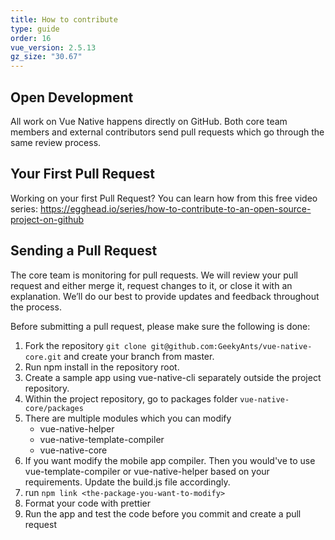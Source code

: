 ```yaml
---
title: How to contribute
type: guide
order: 16
vue_version: 2.5.13
gz_size: "30.67"
---
```


## Open Development

All work on Vue Native happens directly on GitHub. Both core team members and external contributors send pull requests which go through the same review process.

## Your First Pull Request

Working on your first Pull Request? You can learn how from this free video series:
https://egghead.io/series/how-to-contribute-to-an-open-source-project-on-github

## Sending a Pull Request

The core team is monitoring for pull requests. We will review your pull request and either merge it, request changes to it, or close it with an explanation. We’ll do our best to provide updates and feedback throughout the process.

Before submitting a pull request, please make sure the following is done:

1.  Fork the repository `git clone git@github.com:GeekyAnts/vue-native-core.git` and create your branch from master.
2.  Run npm install in the repository root.
3.  Create a sample app using vue-native-cli separately outside the project repository.
4.  Within the project repository, go to packages folder `vue-native-core/packages`
5.  There are multiple modules which you can modify
    - vue-native-helper
    - vue-native-template-compiler
    - vue-native-core
6.  If you want modify the mobile app compiler. Then you would've to use vue-template-compiler or vue-native-helper based on your requirements. Update the build.js file accordingly.
7.  run `npm link <the-package-you-want-to-modify>`
8.  Format your code with prettier
9.  Run the app and test the code before you commit and create a pull request
